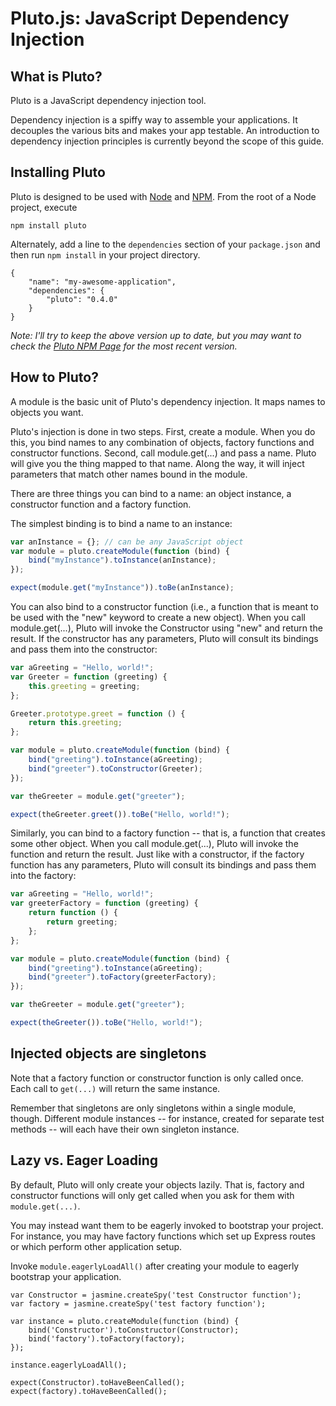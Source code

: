 Pluto.js: JavaScript Dependency Injection
=========================================

What is Pluto?
--------------
Pluto is a JavaScript dependency injection tool.

Dependency injection is a spiffy way to assemble your applications. It decouples the various bits and makes your app testable. An introduction to dependency injection principles is currently beyond the scope of this guide.

Installing Pluto
----------------
Pluto is designed to be used with [Node](http://nodejs.org/) and [NPM](http://npmjs.org/). From the root of a Node
project, execute

```
npm install pluto
```

Alternately, add a line to the `dependencies` section of your `package.json` and then run `npm install` in your
project directory.

```
{
    "name": "my-awesome-application",
    "dependencies": {
        "pluto": "0.4.0"
    }
}
```

_Note: I'll try to keep the above version up to date, but you may want to check the
[Pluto NPM Page](https://npmjs.org/package/pluto) for the most recent version._

How to Pluto?
-------------
A module is the basic unit of Pluto's dependency injection. It maps names to objects you want.

Pluto's injection is done in two steps. First, create a module. When you do this, you bind names to any combination of objects, factory functions and constructor functions. Second, call module.get(...) and pass a name. Pluto will give you the thing mapped to that name. Along the way, it will inject parameters that match other names bound in the module.

There are three things you can bind to a name: an object instance, a constructor function and a factory function.

The simplest binding is to bind a name to an instance:

```  js
var anInstance = {}; // can be any JavaScript object
var module = pluto.createModule(function (bind) {
    bind("myInstance").toInstance(anInstance);
});

expect(module.get("myInstance")).toBe(anInstance);
```

You can also bind to a constructor function (i.e., a function that is meant to be used with the "new" keyword to create a new object). When you call module.get(...), Pluto will invoke the Constructor using "new" and return the result. If the constructor has any parameters, Pluto will consult its bindings and pass them into the constructor:

```  js
var aGreeting = "Hello, world!";
var Greeter = function (greeting) {
    this.greeting = greeting;
};

Greeter.prototype.greet = function () {
    return this.greeting;
};

var module = pluto.createModule(function (bind) {
    bind("greeting").toInstance(aGreeting);
    bind("greeter").toConstructor(Greeter);
});

var theGreeter = module.get("greeter");

expect(theGreeter.greet()).toBe("Hello, world!");
```

Similarly, you can bind to a factory function -- that is, a function that creates some other object. When you call module.get(...), Pluto will invoke the function and return the result. Just like with a constructor, if the factory function has any parameters, Pluto will consult its bindings and pass them into the factory:

```  js
var aGreeting = "Hello, world!";
var greeterFactory = function (greeting) {
    return function () {
        return greeting;
    };
};

var module = pluto.createModule(function (bind) {
    bind("greeting").toInstance(aGreeting);
    bind("greeter").toFactory(greeterFactory);
});

var theGreeter = module.get("greeter");

expect(theGreeter()).toBe("Hello, world!");
```

Injected objects are singletons
-------------------------------

Note that a factory function or constructor function is only called once. Each call to `get(...)` will return the
same instance.

Remember that singletons are only singletons within a single module, though. Different module instances -- for instance,
created for separate test methods -- will each have their own singleton instance.

Lazy vs. Eager Loading
----------------------

By default, Pluto will only create your objects lazily. That is, factory and constructor functions will only get called
when you ask for them with `module.get(...)`.

You may instead want them to be eagerly invoked to bootstrap your project. For instance, you may have factory functions
which set up Express routes or which perform other application setup.

Invoke `module.eagerlyLoadAll()` after creating your module to eagerly bootstrap your application.

```
var Constructor = jasmine.createSpy('test Constructor function');
var factory = jasmine.createSpy('test factory function');

var instance = pluto.createModule(function (bind) {
    bind('Constructor').toConstructor(Constructor);
    bind('factory').toFactory(factory);
});

instance.eagerlyLoadAll();

expect(Constructor).toHaveBeenCalled();
expect(factory).toHaveBeenCalled();
```